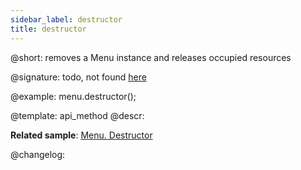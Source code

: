 ```yaml
---
sidebar_label: destructor
title: destructor
---          
```


@short: removes a Menu instance and releases occupied resources

@signature: todo, not found [here](https://cdn.dhtmlx.com/suite/pro/edge/types/ts-menu/sources/types.d.ts)

@example:
menu.destructor();


@template: api_method
@descr:

**Related sample**: [Menu. Destructor](https://snippet.dhtmlx.com/q3x2uyex)



@changelog:


